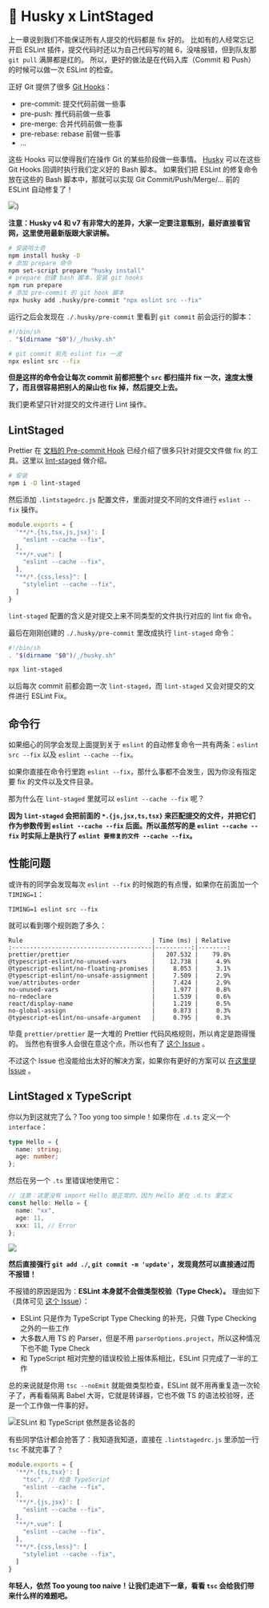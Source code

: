 # 🐶 Husky x LintStaged

上一章说到我们不能保证所有人提交的代码都是 fix 好的。
比如有的人经常忘记开启 ESLint 插件，提交代码时还以为自己代码写的贼 6，没啥报错，但到队友那 `git pull` 满屏都是红的。
所以，更好的做法是在代码入库（Commit 和 Push）的时候可以做一次 ESLint 的检查。

正好 Git 提供了很多 [Git Hooks](https://git-scm.com/book/en/v2/Customizing-Git-Git-Hooks)：

* pre-commit: 提交代码前做一些事
* pre-push: 推代码前做一些事
* pre-merge: 合并代码前做一些事
* pre-rebase: rebase 前做一些事
* ...

这些 Hooks 可以使得我们在操作 Git 的某些阶段做一些事情。 [Husky](https://github.com/typicode/husky) 可以在这些 Git Hooks 回调时执行我们定义好的 Bash 脚本。
如果我们把 ESLint 的修复命令放在这些的 Bash 脚本中，那就可以实现 Git Commit/Push/Merge/... 前的 ESLint 自动修复了！

![](https://p3-juejin.byteimg.com/tos-cn-i-k3u1fbpfcp/ff5840b7cace468e975505b05bf24cf6~tplv-k3u1fbpfcp-zoom-1.image))

**注意：Husky v4 和 v7 有非常大的差异，大家一定要注意甄别，最好直接看官网，这里使用最新版跟大家讲解。**

```sh
# 安装哈士奇
npm install husky -D
# 添加 prepare 命令
npm set-script prepare "husky install"
# prepare 创建 bash 脚本，安装 git hooks
npm run prepare
# 添加 pre-commit 的 git hook 脚本
npx husky add .husky/pre-commit "npx eslint src --fix"
```

运行之后会发现在 `./.husky/pre-commit` 里看到 `git commit` 前会运行的脚本：

```sh
#!/bin/sh
. "$(dirname "$0")/_/husky.sh"

# git commit 前先 eslint fix 一波
npx eslint src --fix
```

**但是这样的命令会让每次 commit 前都把整个 `src` 都扫描并 fix 一次，速度太慢了，而且很容易把别人的屎山也 fix 掉，然后提交上去。**

我们更希望只针对提交的文件进行 Lint 操作。

## LintStaged

Prettier 在 [文档的 Pre-commit Hook](https://prettier.io/docs/en/precommit.html) 已经介绍了很多只针对提交文件做 fix 的工具。这里以 [lint-staged](https://github.com/okonet/lint-staged) 做介绍。

```sh
# 安装
npm i -D lint-staged
```

然后添加 `.lintstagedrc.js` 配置文件，里面对提交不同的文件进行 `eslint --fix` 操作。

```js
module.exports = {
  '**/*.{ts,tsx,js,jsx}': [
    "eslint --cache --fix",
  ],
  "**/*.vue": [
    "eslint --cache --fix",
  ],
  "**/*.{css,less}": [
    "stylelint --cache --fix",
  ]
}
```

`lint-staged` 配置的含义是对提交上来不同类型的文件执行对应的 lint fix 命令。

最后在刚刚创建的 `./.husky/pre-commit` 里改成执行 `lint-staged` 命令：

```bash
#!/bin/sh
. "$(dirname "$0")/_/husky.sh"

npx lint-staged
```

以后每次 commit 前都会跑一次 `lint-staged`，而 `lint-staged` 又会对提交的文件进行 ESLint Fix。

## 命令行

如果细心的同学会发现上面提到关于 `eslint` 的自动修复命令一共有两条：`eslint src --fix` 以及 `eslint --cache --fix`。

如果你直接在命令行里跑 `eslint --fix`，那什么事都不会发生，因为你没有指定要 fix 的文件以及文件目录。

那为什么在 `lint-staged` 里就可以 `eslint --cache --fix` 呢？

**因为 `lint-staged` 会把前面的 `*.{js,jsx,ts,tsx}` 来匹配提交的文件，并把它们作为参数传到 `eslint --cache --fix` 后面。所以虽然写的是 `eslint --cache --fix` 时实际上是执行了 `eslint 要修复的文件 --cache --fix`。**

## 性能问题

或许有的同学会发现每次 `eslint --fix` 的时候跑的有点慢，如果你在前面加一个 `TIMING=1`：

```shell
TIMING=1 eslint src --fix
```

就可以看到哪个规则跑了多久：

```shell
Rule                                    | Time (ms) | Relative
:---------------------------------------|----------:|--------:
prettier/prettier                       |   207.532 |    79.8%
@typescript-eslint/no-unused-vars       |    12.738 |     4.9%
@typescript-eslint/no-floating-promises |     8.053 |     3.1%
@typescript-eslint/no-unsafe-assignment |     7.509 |     2.9%
vue/attributes-order                    |     7.424 |     2.9%
no-unused-vars                          |     1.977 |     0.8%
no-redeclare                            |     1.539 |     0.6%
react/display-name                      |     1.219 |     0.5%
no-global-assign                        |     0.873 |     0.3%
@typescript-eslint/no-unsafe-argument   |     0.795 |     0.3%
```

毕竟 `prettier/prettier` 是一大堆的 Prettier 代码风格规则，所以肯定是跑得慢的。
当然也有很多人会很在意这个点，所以也有了 [这个 Issue](https://github.com/prettier/eslint-plugin-prettier/issues/304) 。

不过这个 Issue 也没能给出太好的解决方案，如果你有更好的方案可以 [在这里提 Issue](https://github.com/haixiangyan/linter-guide/issues) 。

## LintStaged x TypeScript

你以为到这就完了么？Too yong too simple！如果你在 `.d.ts` 定义一个 `interface`：

```ts
type Hello = {
  name: string;
  age: number;
};
```

然后在另一个 `.ts` 里错误地使用它：

```ts
// 注意：这里没有 import Hello 是正常的，因为 Hello 是在 .d.ts 里定义
const hello: Hello = {
  name: "xx",
  age: 11,
  xxx: 11, // Error
};
```

![](https://p3-juejin.byteimg.com/tos-cn-i-k3u1fbpfcp/eb095ca82e004f1e8320fdb68d3e0202~tplv-k3u1fbpfcp-zoom-1.image)

**然后直接强行 `git add ./`, `git commit -m 'update'`，发现竟然可以直接通过而不报错！**

不报错的原因是因为：**ESLint 本身就不会做类型校验（Type Check）。** 理由如下（具体可见 [这个 Issue](https://github.com/typescript-eslint/typescript-eslint/issues/1037#issuecomment-537608227)）：

* ESLint 只是作为 TypeScript Type Checking 的补充，只做 Type Checking 之外的一些工作
* 大多数人用 TS 的 Parser，但是不用 `parserOptions.project`，所以这种情况下也不能 Type Check
* 和 TypeScript 相对完整的错误校验上报体系相比，ESLint 只完成了一半的工作

总的来说就是你用 `tsc --noEmit` 就能做类型检查，ESLint 就不用再重复造一次轮子了，再看看隔离 Babel 大哥，它就是转译器，它也不做 TS 的语法校验呀，还是一个工作做一件事的好。

![ESLint 和 TypeScript 依然是各论各的](https://p3-juejin.byteimg.com/tos-cn-i-k3u1fbpfcp/e4cde3523baf49e5a5260d18f714d585~tplv-k3u1fbpfcp-zoom-1.image)

有些同学估计都会抢答了：我知道我知道，直接在 `.lintstagedrc.js` 里添加一行 `tsc` 不就完事了？

```js
module.exports = {
  '**/*.{ts,tsx}': [
    "tsc", // 检查 TypeScript
    "eslint --cache --fix",
  ],
  '**/*.{js,jsx}': [
    "eslint --cache --fix",
  ],
  "**/*.vue": [
    "eslint --cache --fix",
  ],
  "**/*.{css,less}": [
    "stylelint --cache --fix",
  ]
}
```

**年轻人，依然 Too young too naive！让我们走进下一章，看看 `tsc` 会给我们带来什么样的难题吧。**
